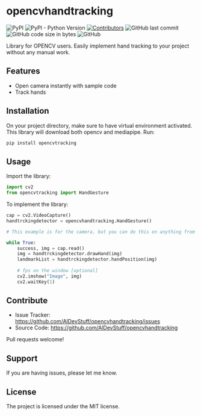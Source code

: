 opencvhandtracking
=======
![PyPI](https://img.shields.io/pypi/v/opencv-handtracking) ![PyPI - Python Version](https://img.shields.io/pypi/pyversions/opencv-handtracking) [![Contributors](https://img.shields.io/badge/contributers-1-orange.svg?style=flat-square)](#contributors-) ![GitHub last commit](https://img.shields.io/github/last-commit/AlDevStuff/opencvhandtracking) ![GitHub code size in bytes](https://img.shields.io/github/languages/code-size/AlDevStuff/opencvhandtracking) ![GitHub](https://img.shields.io/github/license/AlDevStuff/opencvhandtracking)



Library for OPENCV users. Easily implement hand tracking to your project without any manual work.


Features
--------

- Open camera instantly with sample code
- Track hands


Installation
------------
On your project directory, make sure to have virtual environment activated. This library will download both opencv and mediapipe. Run:
```sh
pip install opencvtracking
```


Usage
-----
Import the library:
```python
import cv2
from opencvtracking import HandGesture
```
To implement the library: 
```python
cap = cv2.VideoCapture()
handtrckingdetector = opencvhandtracking.HandGesture()

# This example is for the camera, but you can do this on anything from video to pictures.

while True:
    success, img = cap.read()
    img = handtrckingdetector.drawHand(img)
    landmarkList = handtrckingdetector.handPosition(img)
    
    # fps on the window [optional]
    cv2.imshow("Image", img)
    cv2.waitKey(1)
```

Contribute
----------

- Issue Tracker: https://github.com/AlDevStuff/opencvhandtracking/issues
- Source Code: https://github.com/AlDevStuff/opencvhandtracking

Pull requests welcome!


Support
-------

If you are having issues, please let me know.


License
-------

The project is licensed under the MIT license.